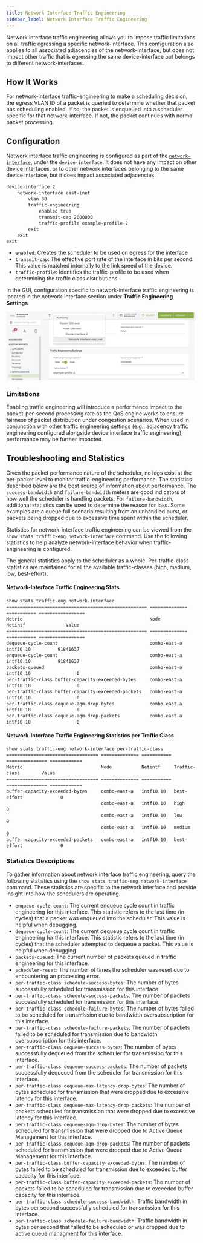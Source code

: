 ```yaml
---
title: Network Interface Traffic Engineering
sidebar_label: Network Interface Traffic Engineering
---
```


Network interface traffic engineering allows you to impose traffic limitations on all traffic egressing a specific network-interface. This configuration also applies to all associated adjacencies of the network-interface, but does not impact other traffic that is egressing the same device-interface but belongs to different network-interfaces.

## How It Works

For network-interface traffic-engineering to make a scheduling decision, the egress VLAN ID of a packet is queried to determine whether that packet has scheduling enabled. If so, the packet is enqueued into a scheduler specific for that network-interface. If not, the packet continues with normal packet processing. 

## Configuration

Network interface traffic engineering is configured as part of the [`network-interface`](config_command_guide.md#configure-authority-router-node-device-interface-network-interface-traffic-engineering), under the `device-interface`. It does not have any impact on other device interfaces, or to other network interfaces belonging to the same device interface, but it does impact associated adjacencies.

```
device-interface 2      
    network-interface east-inet          
        vlan 30          
        traffic-engineering              
            enabled true              
            transmit-cap 2000000              
            traffic-profile example-profile-2          
        exit      
    exit  
exit 
```

- `enabled`: Creates the scheduler to be used on egress for the interface
- `transmit-cap`: The effective port rate of the interface in bits per second. This value is matched internally to the link speed of the device.
- `traffic-profile`: Identifies the traffic-profile to be used when determining the traffic class distributions.

In the GUI, configuration specific to network-interface traffic engineering is located in the network-interface section under **Traffic Engineering Settings**.

![Traffic Engineering Settings](/img/config_interface_te.png)

### Limitations

Enabling traffic engineering will introduce a performance impact to the packet-per-second processing rate as the QoS engine works to ensure fairness of packet distribution under congestion scenarios. When used in conjunction with other traffic engineering settings (e.g., adjacency traffic engineering configured alongside device interface traffic engineering), performance may be further impacted.

## Troubleshooting and Statistics

Given the packet performance nature of the scheduler, no logs exist at the per-packet level to monitor traffic-engineering performance. The statistics described below are the best source of information about performance. The `success-bandwidth` and `failure-bandwidth` meters are good indicators of how well the scheduler is handling packets. For `failure-bandwidth`, additional statistics can be used to determine the reason for loss. Some examples are a queue full scenario resulting from an unhandled burst, or packets being dropped due to excessive time spent within the scheduler. 

Statistics for network-interface traffic engineering can be viewed from the `show stats traffic-eng network-interface` command. Use the following statistics to help analyze network-interface behavior when traffic-engineering is configured. 

The general statistics apply to the scheduler as a whole. Per-traffic-class statistics are maintained for all the available traffic-classes (high, medium, low, best-effort). 

#### Network-Interface Traffic Engineering Stats 

```
show stats traffic-eng network-interface 
==================================================== ============== =========== ================= 
Metric                                               Node           Netintf               Value 
==================================================== ============== =========== ================= 
dequeue-cycle-count                                  combo-east-a   intf10.10          91841637 
enqueue-cycle-count                                  combo-east-a   intf10.10          91841637 
packets-queued                                       combo-east-a   intf10.10                 0 
per-traffic-class buffer-capacity-exceeded-bytes     combo-east-a   intf10.10                 0 
per-traffic-class buffer-capacity-exceeded-packets   combo-east-a   intf10.10                 0 
per-traffic-class dequeue-aqm-drop-bytes             combo-east-a   intf10.10                 0 
per-traffic-class dequeue-aqm-drop-packets           combo-east-a   intf10.10                 0 
```
 
#### Network-Interface Traffic Engineering Statistics per Traffic Class

```
show stats traffic-eng network-interface per-traffic-class  
================================== ============== =========== =============== ============ 
Metric                             Node           Netintf     Traffic-class        Value 
================================== ============== =========== =============== ============ 
buffer-capacity-exceeded-bytes     combo-east-a   intf10.10   best-effort              0 
                                   combo-east-a   intf10.10   high                     0 
                                   combo-east-a   intf10.10   low                      0 
                                   combo-east-a   intf10.10   medium                   0 
buffer-capacity-exceeded-packets   combo-east-a   intf10.10   best-effort              0 
```
### Statistics Descriptions

To gather information about network interface traffic engineering, query the following statistics using the `show stats traffic-eng network-interface` command. These statistics are specific to the network interface and provide insight into how the schedulers are operating.

- `enqueue-cycle-count`: The current enqueue cycle count in traffic engineering for this interface. This statistic refers to the last time (in cycles) that a packet was enqueued into the scheduler. This value is helpful when debugging.
- `dequeue-cycle-count`: The current dequeue cycle count in traffic engineering for this interface. This statistic refers to the last time (in cycles) that the scheduler attempted to dequeue a packet. This value is helpful when debugging. 
- `packets-queued`: The current number of packets queued in traffic engineering for this interface. 
- `scheduler-reset`: The number of times the scheduler was reset due to encountering an processing error. 
- `per-traffic-class schedule-success-bytes`: The number of bytes successfully scheduled for transmission for this interface.  
- `per-traffic-class schedule-success-packets`: The number of packets successfully scheduled for transmission for this interface.  
- `per-traffic-class schedule-failure-bytes`: The number of bytes failed to be scheduled for transmission due to bandwidth oversubscription for this interface.
- `per-traffic-class schedule-failure-packets`: The number of packets failed to be scheduled for transmission due to bandwidth oversubscription for this interface.  
- `per-traffic-class dequeue-success-bytes`: The number of bytes successfully dequeued from the scheduler for transmission for this interface.  
- `per-traffic-class dequeue-success-packets`: The number of packets successfully dequeued from the scheduler for transmission for this interface.  
- `per-traffic-class dequeue-max-latency-drop-bytes`: The number of bytes scheduled for transmission that were dropped due to excessive latency for this interface. 
- `per-traffic-class dequeue-max-latency-drop-packets`: The number of packets scheduled for transmission that were dropped due to excessive latency for this interface. 
- `per-traffic-class dequeue-aqm-drop-bytes`: The number of bytes scheduled for transmission that were dropped due to Active Queue Management for this interface. 
- `per-traffic-class dequeue-aqm-drop-packets`: The number of packets scheduled for transmission that were dropped due to Active Queue Management for this interface. 
- `per-traffic-class buffer-capacity-exceeded-bytes`: The number of bytes failed to be scheduled for transmission due to exceeded buffer capacity for this interface. 
- `per-traffic-class buffer-capacity-exceeded-packets`: The number of packets failed to be scheduled for transmission due to exceeded buffer capacity for this interface. 
- `per-traffic-class schedule-success-bandwidth`: Traffic bandwidth in bytes per second successfully scheduled for transmission for this interface.  
- `per-traffic-class schedule-failure-bandwidth`: Traffic bandwidth in bytes per second that failed to be scheduled or was dropped due to active queue managment for this interface. 


